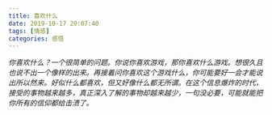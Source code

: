 ```yaml
---
title: 喜欢什么
date: 2019-10-17 20:07:40
tags: [情感]
categories: 感悟
---
```

*你喜欢什么？一个很简单的问题。你说你喜欢游戏，那你喜欢什么游戏。想很久且也说不出一个像样的出来。再接着问你喜欢这个游戏什么，你可能要好一会才能说出所以然来。好似什么都喜欢，但又好像什么都无所谓。在这个信息爆炸的时代，接受的事物越来越多，真正深入了解的事物却越来越少，一句没必要，可能就能把你所有的信仰都给击溃了。*